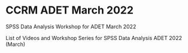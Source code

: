 # CCRM ADET March 2022
SPSS Data Analysis Workshop for ADET March 2022

List of Videos and Workshop Series for SPSS Data Analysis ADET 2022 (March)
